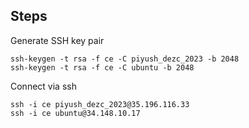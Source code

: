 ## Steps

Generate SSH key pair

```
ssh-keygen -t rsa -f ce -C piyush_dezc_2023 -b 2048
ssh-keygen -t rsa -f ce -C ubuntu -b 2048
```

Connect via ssh

```
ssh -i ce piyush_dezc_2023@35.196.116.33
ssh -i ce ubuntu@34.148.10.17
```
